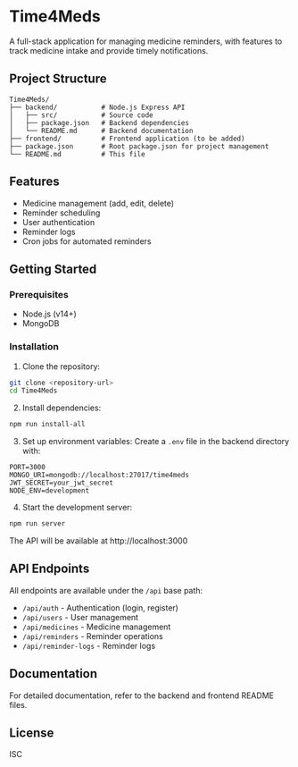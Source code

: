 # Time4Meds

A full-stack application for managing medicine reminders, with features to track medicine intake and provide timely notifications.

## Project Structure

```
Time4Meds/
├── backend/           # Node.js Express API
│   ├── src/           # Source code
│   ├── package.json   # Backend dependencies
│   └── README.md      # Backend documentation
├── frontend/          # Frontend application (to be added)
├── package.json       # Root package.json for project management
└── README.md          # This file
```

## Features

- Medicine management (add, edit, delete)
- Reminder scheduling
- User authentication
- Reminder logs
- Cron jobs for automated reminders

## Getting Started

### Prerequisites

- Node.js (v14+)
- MongoDB

### Installation

1. Clone the repository:
```bash
git clone <repository-url>
cd Time4Meds
```

2. Install dependencies:
```bash
npm run install-all
```

3. Set up environment variables:
Create a `.env` file in the backend directory with:
```
PORT=3000
MONGO_URI=mongodb://localhost:27017/time4meds
JWT_SECRET=your_jwt_secret
NODE_ENV=development
```

4. Start the development server:
```bash
npm run server
```

The API will be available at http://localhost:3000

## API Endpoints

All endpoints are available under the `/api` base path:

- `/api/auth` - Authentication (login, register)
- `/api/users` - User management
- `/api/medicines` - Medicine management
- `/api/reminders` - Reminder operations
- `/api/reminder-logs` - Reminder logs

## Documentation

For detailed documentation, refer to the backend and frontend README files.

## License

ISC 